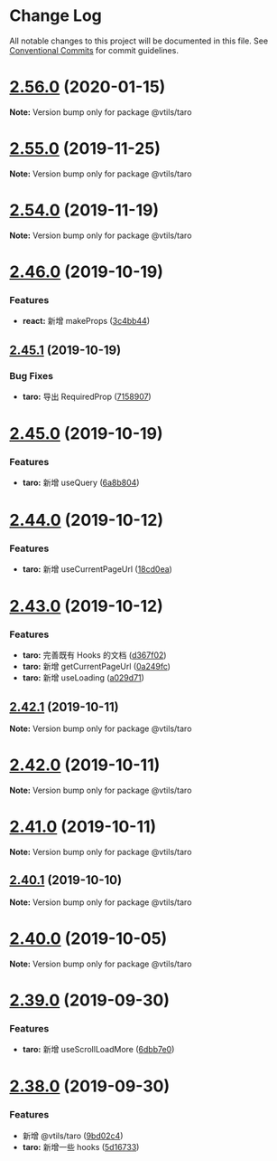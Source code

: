 # Change Log

All notable changes to this project will be documented in this file.
See [Conventional Commits](https://conventionalcommits.org) for commit guidelines.

# [2.56.0](https://github.com/fjc0k/vtils/compare/v2.55.0...v2.56.0) (2020-01-15)

**Note:** Version bump only for package @vtils/taro





# [2.55.0](https://github.com/fjc0k/vtils/compare/v2.54.0...v2.55.0) (2019-11-25)

**Note:** Version bump only for package @vtils/taro





# [2.54.0](https://github.com/fjc0k/vtils/compare/v2.53.0...v2.54.0) (2019-11-19)

**Note:** Version bump only for package @vtils/taro





# [2.46.0](https://github.com/fjc0k/vtils/compare/v2.45.1...v2.46.0) (2019-10-19)


### Features

* **react:** 新增 makeProps ([3c4bb44](https://github.com/fjc0k/vtils/commit/3c4bb44))





## [2.45.1](https://github.com/fjc0k/vtils/compare/v2.45.0...v2.45.1) (2019-10-19)


### Bug Fixes

* **taro:** 导出 RequiredProp ([7158907](https://github.com/fjc0k/vtils/commit/7158907))





# [2.45.0](https://github.com/fjc0k/vtils/compare/v2.44.0...v2.45.0) (2019-10-19)


### Features

* **taro:** 新增 useQuery ([6a8b804](https://github.com/fjc0k/vtils/commit/6a8b804))





# [2.44.0](https://github.com/fjc0k/vtils/compare/v2.43.0...v2.44.0) (2019-10-12)


### Features

* **taro:** 新增 useCurrentPageUrl ([18cd0ea](https://github.com/fjc0k/vtils/commit/18cd0ea))





# [2.43.0](https://github.com/fjc0k/vtils/compare/v2.42.1...v2.43.0) (2019-10-12)


### Features

* **taro:** 完善既有 Hooks 的文档 ([d367f02](https://github.com/fjc0k/vtils/commit/d367f02))
* **taro:** 新增 getCurrentPageUrl ([0a249fc](https://github.com/fjc0k/vtils/commit/0a249fc))
* **taro:** 新增 useLoading ([a029d71](https://github.com/fjc0k/vtils/commit/a029d71))





## [2.42.1](https://github.com/fjc0k/vtils/compare/v2.42.0...v2.42.1) (2019-10-11)

**Note:** Version bump only for package @vtils/taro





# [2.42.0](https://github.com/fjc0k/vtils/compare/v2.41.0...v2.42.0) (2019-10-11)

**Note:** Version bump only for package @vtils/taro





# [2.41.0](https://github.com/fjc0k/vtils/compare/v2.40.1...v2.41.0) (2019-10-11)

**Note:** Version bump only for package @vtils/taro





## [2.40.1](https://github.com/fjc0k/vtils/compare/v2.40.0...v2.40.1) (2019-10-10)

**Note:** Version bump only for package @vtils/taro





# [2.40.0](https://github.com/fjc0k/vtils/compare/v2.39.0...v2.40.0) (2019-10-05)

**Note:** Version bump only for package @vtils/taro





# [2.39.0](https://github.com/fjc0k/vtils/compare/v2.38.0...v2.39.0) (2019-09-30)


### Features

* **taro:** 新增 useScrollLoadMore ([6dbb7e0](https://github.com/fjc0k/vtils/commit/6dbb7e0))





# [2.38.0](https://github.com/fjc0k/vtils/compare/v2.37.0...v2.38.0) (2019-09-30)


### Features

* 新增 @vtils/taro ([9bd02c4](https://github.com/fjc0k/vtils/commit/9bd02c4))
* **taro:** 新增一些 hooks ([5d16733](https://github.com/fjc0k/vtils/commit/5d16733))

